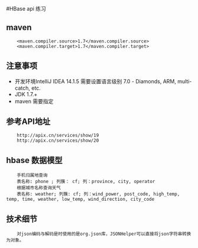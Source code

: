 #HBase api 练习

## maven
        <maven.compiler.source>1.7</maven.compiler.source>
        <maven.compiler.target>1.7</maven.compiler.target>
## 注意事项
*   开发环境IntelliJ IDEA 14.1.5 需要设置语言级别 7.0 - Diamonds, ARM, multi-catch, etc.
*   JDK 1.7.+
*   maven 需要指定

## 参考API地址

        http://apix.cn/services/show/19
        http://apix.cn/services/show/20
## hbase 数据模型
        手机归属地查询
        表名称: phone ; 列簇： cf; 列：province, city, operator
        根据城市名称查询天气
        表名称: weather; 列簇: cf; 列：wind_power, post_code, high_temp, temp, time, weather, low_temp, wind_direction, city_code
                
   
## 技术细节
        对json编码与解码是时使用的是org.json库，JSONHelper可以直接将json字符串转换为对象。
